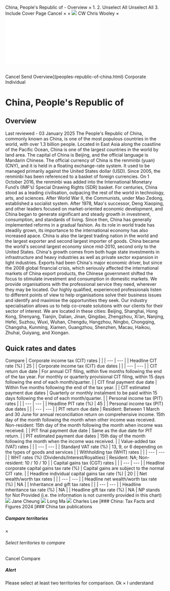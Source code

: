 China, People's Republic of - Overview
×
1.
2.
Unselect All
Unselect All
3.
Include Cover Page
Cancel
×
×
![](-/media/world-wide-tax-summaries/attachments/global---chris-wooley.ashx%3Frev=ac5e5f3223b34096b1afc2a6009c7320&revision=ac5e5f32-23b3-4096-b1af-c2a6009c7320&hash=859B7ADC84DC2CBEC9760E9E6EE7DE6D0A8BFCDF)
CW
Chris Wooley
×
![](peoples-republic-of-china.html)
######
Cancel
Send
Overview](peoples-republic-of-china.html)
Corporate
Individual
# China, People's Republic of
## Overview
Last reviewed - 03 January 2025
The People's Republic of China, commonly known as China, is one of the most populous countries in the world, with over 1.3 billion people. Located in East Asia along the coastline of the Pacific Ocean, China is one of the largest countries in the world by land area. The capital of China is Beijing, and the official language is Mandarin Chinese.
The official currency of China is the renminbi (yuan) (CNY), and it is held in a floating exchange-rate system. It used to be managed primarily against the United States dollar (USD). Since 2005, the renminbi has been referenced to a basket of foreign currencies. On 1 October 2016, the renminbi was added into the International Monetary Fund’s (IMF’s) Special Drawing Rights (SDR) basket.
For centuries, China stood as a leading civilisation, outpacing the rest of the world in technology, arts, and sciences. After World War II, the Communists, under Mao Zedong, established a socialist system. After 1978, Mao's successor, Deng Xiaoping, and other leaders focused on market-oriented economic development, and China began to generate significant and steady growth in investment, consumption, and standards of living.
Since then, China has generally implemented reforms in a gradual fashion. As its role in world trade has steadily grown, its importance to the international economy has also increased apace. China is also the largest trading nation in the world and the largest exporter and second largest importer of goods. China became the world's second largest economy since mid-2010, second only to the United States.
China's growth comes from both huge state investments in infrastructure and heavy industries as well as private sector expansion in light industries.
Exports had been China's major economic driver, but since the 2008 global financial crisis, which seriously affected the international markets of China export products, the Chinese government shifted the focus to stimulate investment and consumption in domestic markets.
We provide organisations with the professional service they need, wherever they may be located. Our highly qualified, experienced professionals listen to different points of view to help organisations solve their business issues and identify and maximise the opportunities they seek. Our industry specialisation allows us to help co-create solutions with our clients for their sector of interest.
We are located in these cities: Beijing, Shanghai, Hong Kong, Shenyang, Tianjin, Dalian, Jinan, Qingdao, Zhengzhou, Xi’an, Nanjing, Hefei, Suzhou, Wuxi, Wuhan, Chengdu, Hangzhou, Ningbo, Chongqing, Changsha, Kunming, Xiamen, Guangzhou, Shenzhen, Macau, Haikou, Zhuhai, Guiyang, and Xiongan.
## Quick rates and dates
Compare
| Corporate income tax (CIT) rates | |
| --- | --- |
| Headline CIT rate (%) | 25 |
| Corporate income tax (CIT) due dates | |
| --- | --- |
| CIT return due date | For annual CIT filing, within five months following the end of the tax year.  For monthly or quarterly provisional CIT filing, within 15 days following the end of each month/quarter. |
| CIT final payment due date | Within five months following the end of the tax year. |
| CIT estimated payment due dates | Quarterly or monthly instalment to be paid within 15 days following the end of each month/quarter. |
| Personal income tax (PIT) rates | |
| --- | --- |
| Headline PIT rate (%) | 45 |
| Personal income tax (PIT) due dates | |
| --- | --- |
| PIT return due date | Resident: Between 1 March and 30 June for annual reconciliation return on comprehensive income. 15th day of the month following the month when other income was received.  Non-resident: 15th day of the month following the month when income was received. |
| PIT final payment due date | Same as the due date for PIT return. |
| PIT estimated payment due dates | 15th day of the month following the month when the income was received. |
| Value-added tax (VAT) rates | |
| --- | --- |
| Standard VAT rate (%) | 13, 9, or 6 depending on the types of goods and services |
| Withholding tax (WHT) rates | |
| --- | --- |
| WHT rates (%) (Dividends/Interest/Royalties) | Resident: NA;  Non-resident: 10 / 10 / 10 |
| Capital gains tax (CGT) rates | |
| --- | --- |
| Headline corporate capital gains tax rate (%) | Capital gains are subject to the normal CIT rate. |
| Headline individual capital gains tax rate (%) | 20 |
| Net wealth/worth tax rates | |
| --- | --- |
| Headline net wealth/worth tax rate (%) | NA |
| Inheritance and gift tax rates | |
| --- | --- |
| Headline inheritance tax rate (%) | NA |
| Headline gift tax rate (%) | NA |
NP stands for Not Provided (i.e. the information is not currently provided in this chart)
![](-/media/world-wide-tax-summaries/peoplesrepublicofchinajane-cheungchina--jane-cheungjpg20220505101514467.ashx%3Frev=b4979f42b70544e2ad0a90d0078c53d9&revision=b4979f42-b705-44e2-ad0a-90d0078c53d9&hash=815E306476DA4B401F2C7E87B73795F6A3C9FDE7)
Jane Cheung
![](-/media/world-wide-tax-summaries/peoplesrepublicofchinalong-machina--long-majpg20210104171343192.ashx%3Frev=c7d7485517c148a187081c48e0cb3e0d&revision=c7d74855-17c1-48a1-8708-1c48e0cb3e0d&hash=01310FD0A8644B7AE4FB6A4D6E2A5935DF6B7D07)
Long Ma
![](-/media/world-wide-tax-summaries/peoplesrepublicofchinacharles-leedownload-1jpg20240111012549869.ashx%3Frev=561053938de94d24a7facd29958b8576&revision=56105393-8de9-4d24-a7fa-cd29958b8576&hash=BBF4BA293E536D177EA006B367E1FD470DF13EBC)
Charles Lee
[### China: Tax Facts and Figures 2024
[### China tax publications
##### Compare territories
×
###### Select territories to compare
#####
Cancel
Compare
##### Alert
Please select at least two territories for comparison.
Ok
×
I understand